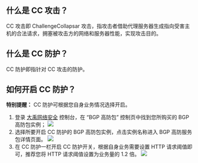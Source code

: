 ## 什么是 CC 攻击？
CC 攻击即 ChallengeCollapsar 攻击，指攻击者借助代理服务器生成指向受害主机的合法请求，拥塞被攻击方的网络和服务器性能，实现攻击目的。

## 什么是 CC 防护？
CC 防护即指针对 CC 攻击的防护。

## 如何开启 CC 防护？
**特别提醒：**
CC 防护可根据您自身业务情况选择开启。
1. 登录 [大禹网络安全](https://console.cloud.tencent.com/dayu/basic) 控制台，在 “BGP 高防包” 控制页中找到您所购买的 BGP 高防包实例；
 ![](https://main.qcloudimg.com/raw/78dff8603cf7b5b09dd9580f50d305d7.png)
2. 选择所要开启 CC 防护的 BGP 高防包实例，点击实例名称进入 BGP 高防服务包详情页面。
 ![](https://main.qcloudimg.com/raw/7b49887a3ade760ed476ab5e3c1ae721.png)	
3. 在 CC 防护一栏开启 CC 防护开关，根据自身业务需要设置 HTTP 请求阈值即可，推荐您将 HTTP 请求阈值设置为业务量的 1.2 倍。
 ![](https://main.qcloudimg.com/raw/1df583bf4739d7a568bb9cc4859f2fa5.png)
